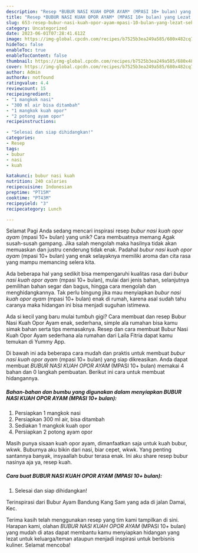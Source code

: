 ```yaml
---
description: "Resep *BUBUR NASI KUAH OPOR AYAM* (MPASI 10+ bulan) yang Lezat Sekali, Sempurna"
title: "Resep *BUBUR NASI KUAH OPOR AYAM* (MPASI 10+ bulan) yang Lezat Sekali, Sempurna"
slug: 653-resep-bubur-nasi-kuah-opor-ayam-mpasi-10-bulan-yang-lezat-sekali-sempurna
category: Uncategorized
date: 2023-06-01T07:28:41.612Z
image: https://img-global.cpcdn.com/recipes/b7525b3ea249a585/680x482cq70/bubur-nasi-kuah-opor-ayam-mpasi-10-bulan-foto-resep-utama.jpg
hideToc: false
enableToc: true
enableTocContent: false
thumbnail: https://img-global.cpcdn.com/recipes/b7525b3ea249a585/680x482cq70/bubur-nasi-kuah-opor-ayam-mpasi-10-bulan-foto-resep-utama.jpg
cover: https://img-global.cpcdn.com/recipes/b7525b3ea249a585/680x482cq70/bubur-nasi-kuah-opor-ayam-mpasi-10-bulan-foto-resep-utama.jpg
author: Admin
authorAv: notfound
ratingvalue: 4.4
reviewcount: 15
recipeingredient:
- "1 mangkok nasi"
- "300 ml air bisa ditambah"
- "1 mangkok kuah opor"
- "2 potong ayam opor"
recipeinstructions:

- "Selesai dan siap dihidangkan!"
categories:
- Resep
tags:
- bubur
- nasi
- kuah

katakunci: bubur nasi kuah 
nutrition: 240 calories
recipecuisine: Indonesian
preptime: "PT15M"
cooktime: "PT43M"
recipeyield: "3"
recipecategory: Lunch

---
```



Selamat Pagi Anda sedang mencari inspirasi resep *bubur nasi kuah opor ayam* (mpasi 10+ bulan) yang unik? Cara membuatnya memang Agak susah-susah gampang. Jika salah mengolah maka hasilnya tidak akan memuaskan dan justru cenderung tidak enak. Padahal *bubur nasi kuah opor ayam* (mpasi 10+ bulan) yang enak selayaknya memiliki aroma dan cita rasa yang mampu memancing selera kita.


Ada beberapa hal yang sedikit bisa mempengaruhi kualitas rasa dari *bubur nasi kuah opor ayam* (mpasi 10+ bulan), mulai dari jenis bahan, selanjutnya pemilihan bahan segar dan bagus, hingga cara mengolah dan menghidangkannya. Tak perlu bingung jika mau menyiapkan *bubur nasi kuah opor ayam* (mpasi 10+ bulan) enak di rumah, karena asal sudah tahu caranya maka hidangan ini bisa menjadi suguhan istimewa.

Ada si kecil yang baru mulai tumbuh gigi? Cara membuat dan resep Bubur Nasi Kuah Opor Ayam enak, sederhana, simple ala rumahan bisa kamu simak bahan serta tips memasaknya. Resep dan cara membuat Bubur Nasi Kuah Opor Ayam sederhana ala rumahan dari Laila Fitria dapat kamu temukan di Yummy App.


Di bawah ini ada beberapa cara mudah dan praktis untuk membuat *bubur nasi kuah opor ayam* (mpasi 10+ bulan) yang siap dikreasikan. Anda dapat membuat *BUBUR NASI KUAH OPOR AYAM* (MPASI 10+ bulan) memakai 4 bahan dan 0 langkah pembuatan. Berikut ini cara untuk membuat hidangannya.

<!--inarticleads1-->

##### Bahan-bahan dan bumbu yang digunakan dalam menyiapkan *BUBUR NASI KUAH OPOR AYAM* (MPASI 10+ bulan):

1. Persiapkan 1 mangkok nasi
1. Persiapkan 300 ml air, bisa ditambah
1. Sediakan 1 mangkok kuah opor
1. Persiapkan 2 potong ayam opor


Masih punya sisaan kuah opor ayam, dimanfaatkan saja untuk kuah bubur, wkwk. Buburnya aku bikin dari nasi, biar cepet, wkwk. Yang penting santannya banyak, insyaallah bubur terasa enak. Ini aku share resep bubur nasinya aja ya, resep kuah. 

<!--inarticleads2-->

##### Cara buat *BUBUR NASI KUAH OPOR AYAM* (MPASI 10+ bulan):


1. Selesai dan siap dihidangkan!

Terinspirasi dari Bubur Ayam Bandung Kang Sam yang ada di jalan Damai, Kec. 

Terima kasih telah menggunakan resep yang tim kami tampilkan di sini. Harapan kami, olahan *BUBUR NASI KUAH OPOR AYAM* (MPASI 10+ bulan) yang mudah di atas dapat membantu kamu menyiapkan hidangan yang lezat untuk keluarga/teman ataupun menjadi inspirasi untuk berbisnis kuliner. Selamat mencoba!
